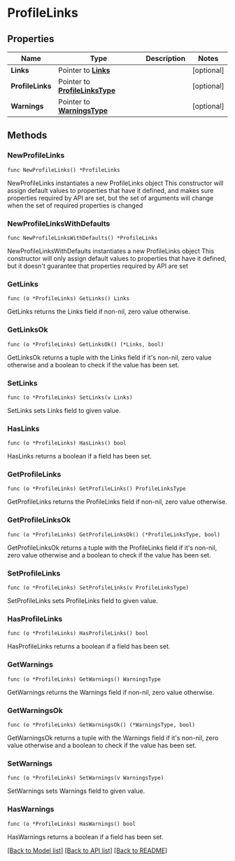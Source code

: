 # ProfileLinks

## Properties

Name | Type | Description | Notes
------------ | ------------- | ------------- | -------------
**Links** | Pointer to [**Links**](Links.md) |  | [optional] 
**ProfileLinks** | Pointer to [**ProfileLinksType**](ProfileLinksType.md) |  | [optional] 
**Warnings** | Pointer to [**WarningsType**](WarningsType.md) |  | [optional] 

## Methods

### NewProfileLinks

`func NewProfileLinks() *ProfileLinks`

NewProfileLinks instantiates a new ProfileLinks object
This constructor will assign default values to properties that have it defined,
and makes sure properties required by API are set, but the set of arguments
will change when the set of required properties is changed

### NewProfileLinksWithDefaults

`func NewProfileLinksWithDefaults() *ProfileLinks`

NewProfileLinksWithDefaults instantiates a new ProfileLinks object
This constructor will only assign default values to properties that have it defined,
but it doesn't guarantee that properties required by API are set

### GetLinks

`func (o *ProfileLinks) GetLinks() Links`

GetLinks returns the Links field if non-nil, zero value otherwise.

### GetLinksOk

`func (o *ProfileLinks) GetLinksOk() (*Links, bool)`

GetLinksOk returns a tuple with the Links field if it's non-nil, zero value otherwise
and a boolean to check if the value has been set.

### SetLinks

`func (o *ProfileLinks) SetLinks(v Links)`

SetLinks sets Links field to given value.

### HasLinks

`func (o *ProfileLinks) HasLinks() bool`

HasLinks returns a boolean if a field has been set.

### GetProfileLinks

`func (o *ProfileLinks) GetProfileLinks() ProfileLinksType`

GetProfileLinks returns the ProfileLinks field if non-nil, zero value otherwise.

### GetProfileLinksOk

`func (o *ProfileLinks) GetProfileLinksOk() (*ProfileLinksType, bool)`

GetProfileLinksOk returns a tuple with the ProfileLinks field if it's non-nil, zero value otherwise
and a boolean to check if the value has been set.

### SetProfileLinks

`func (o *ProfileLinks) SetProfileLinks(v ProfileLinksType)`

SetProfileLinks sets ProfileLinks field to given value.

### HasProfileLinks

`func (o *ProfileLinks) HasProfileLinks() bool`

HasProfileLinks returns a boolean if a field has been set.

### GetWarnings

`func (o *ProfileLinks) GetWarnings() WarningsType`

GetWarnings returns the Warnings field if non-nil, zero value otherwise.

### GetWarningsOk

`func (o *ProfileLinks) GetWarningsOk() (*WarningsType, bool)`

GetWarningsOk returns a tuple with the Warnings field if it's non-nil, zero value otherwise
and a boolean to check if the value has been set.

### SetWarnings

`func (o *ProfileLinks) SetWarnings(v WarningsType)`

SetWarnings sets Warnings field to given value.

### HasWarnings

`func (o *ProfileLinks) HasWarnings() bool`

HasWarnings returns a boolean if a field has been set.


[[Back to Model list]](../README.md#documentation-for-models) [[Back to API list]](../README.md#documentation-for-api-endpoints) [[Back to README]](../README.md)



